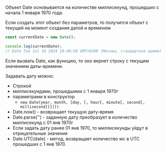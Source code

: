 Объект Date основывается на количестве миллисекунд, прошедших с начала 1 января 1970 года.

Если создать этот объект без параметров, то получится объект с текущей на момент создания датой и временем

```js
const currentDate = new Date();

console.log(currentDate);
// Date Tue Jul 16 2024 19:40:50 GMT+0300 (Москва, стандартное время)
```

Если вызвать Date, как функцию, то оно вернет строку с текущим значением даты-времени.

Задавать дату можно:
- Строкой
- миллисекундами, прошедшими с 1 января 1970г
- параметрами в конструктор
	- `new Date(year, month, [day, [, hour[, minute[, second[, millisecond]]]]])`
- Date.now() - возвращает текущую дату-время
- Date.parse('') - заданную дату преобразует в количество миллисекунд с 01 янв 1970г
- Если задать дату ранее 01 янв 1970, то миллисекунды уйдут в отрицательные значения
- Date.UTC(date) - метод, возвращает количество мс в UTC прошедших с 1 янв 1970.
